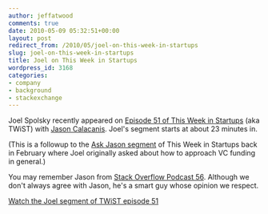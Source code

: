```yaml
---
author: jeffatwood
comments: true
date: 2010-05-09 05:32:51+00:00
layout: post
redirect_from: /2010/05/joel-on-this-week-in-startups
slug: joel-on-this-week-in-startups
title: Joel on This Week in Startups
wordpress_id: 3168
categories:
- company
- background
- stackexchange
---
```



Joel Spolsky recently appeared on [Episode 51 of This Week in Startups](http://thisweekin.com/thisweekin-startups/twist-51-with-joel-spolsky-2/) (aka TWiST) with [Jason Calacanis](http://calacanis.com/). Joel's segment starts at about 23 minutes in.



(This is a followup to the [Ask Jason segment](http://www.youtube.com/watch?v=KR3mCnSwkbo) of This Week in Startups back in February where Joel originally asked about how to approach VC funding in general.)



You may remember Jason from [Stack Overflow Podcast 56](http://blog.stackoverflow.com/2009/06/podcast-56/). Although we don't always agree with Jason, he's a smart guy whose opinion we respect.



[Watch the Joel segment of TWiST episode 51](http://www.youtube.com/watch?v=M09UrRooSVs&feature=player_embedded#t=23m15s)

